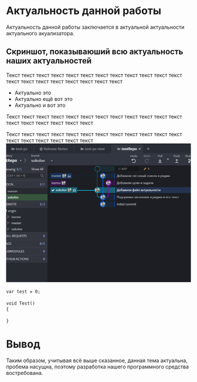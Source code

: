 # Актуальность данной работы
Актуальность данной работы заключается в актуальной актуальности актуального акуализатора.

## Скриншот, показываюший всю актуальность наших актуальностей

Текст текст текст текст текст текст текст текст текст текст текст текст текст текст текст текст текст текст текст текст 

* Актуально это
* Актуально ещё вот это
* Актуально и вот это

Текст текст текст текст текст текст текст текст текст текст текст текст текст текст текст текст текст текст

Текст текст текст текст текст текст текст текст текст текст текст текст текст текст текст текст текст текст
![GitHub Logo](./Resources/Скриншот.PNG)

```
var test = 0;

void Test() 
{

}
```

# Вывод
Таким образом, учитывая всё выше сказанное, данная тема актуальна, пробема насущна, 
поэтому разработка нашего программного средства востребована.